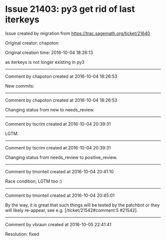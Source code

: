 # Issue 21403: py3 get rid of last iterkeys

Issue created by migration from https://trac.sagemath.org/ticket/21640

Original creator: chapoton

Original creation time: 2016-10-04 18:26:13

as iterkeys is not longer existing in py3


---

Comment by chapoton created at 2016-10-04 18:26:53

New commits:


---

Comment by chapoton created at 2016-10-04 18:26:53

Changing status from new to needs_review.


---

Comment by tscrim created at 2016-10-04 20:39:31

LGTM.


---

Comment by tscrim created at 2016-10-04 20:39:31

Changing status from needs_review to positive_review.


---

Comment by tmonteil created at 2016-10-04 20:41:10

Race condition, LGTM too :)


---

Comment by tmonteil created at 2016-10-04 20:45:01

By the way, it is great that such things will be tested by the patchbot or they will likely re-appear, see e.g. [/ticket/21542#comment:5 #21542].


---

Comment by vbraun created at 2016-10-05 22:41:41

Resolution: fixed
